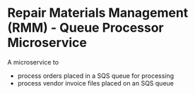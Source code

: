 # Repair Materials Management (RMM) - Queue Processor Microservice

A microservice to 
  - process orders placed in a SQS queue for processing
  - process vendor invoice files placed on an SQS queue